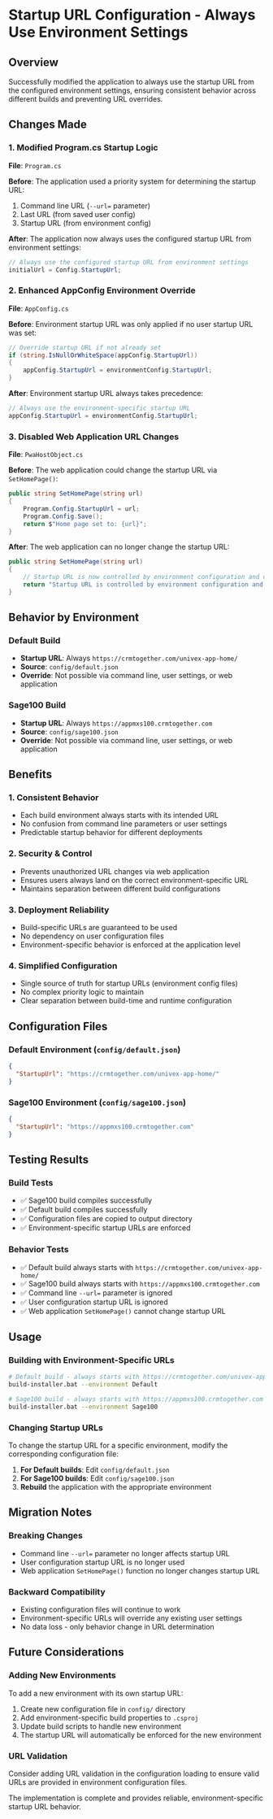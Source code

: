 # Startup URL Configuration - Always Use Environment Settings

## Overview
Successfully modified the application to always use the startup URL from the configured environment settings, ensuring consistent behavior across different builds and preventing URL overrides.

## Changes Made

### 1. Modified Program.cs Startup Logic
**File**: `Program.cs`

**Before**: The application used a priority system for determining the startup URL:
1. Command line URL (`--url=` parameter)
2. Last URL (from saved user config)
3. Startup URL (from environment config)

**After**: The application now always uses the configured startup URL from environment settings:
```csharp
// Always use the configured startup URL from environment settings
initialUrl = Config.StartupUrl;
```

### 2. Enhanced AppConfig Environment Override
**File**: `AppConfig.cs`

**Before**: Environment startup URL was only applied if no user startup URL was set:
```csharp
// Override startup URL if not already set
if (string.IsNullOrWhiteSpace(appConfig.StartupUrl))
{
    appConfig.StartupUrl = environmentConfig.StartupUrl;
}
```

**After**: Environment startup URL always takes precedence:
```csharp
// Always use the environment-specific startup URL
appConfig.StartupUrl = environmentConfig.StartupUrl;
```

### 3. Disabled Web Application URL Changes
**File**: `PwaHostObject.cs`

**Before**: The web application could change the startup URL via `SetHomePage()`:
```csharp
public string SetHomePage(string url)
{
    Program.Config.StartupUrl = url;
    Program.Config.Save();
    return $"Home page set to: {url}";
}
```

**After**: The web application can no longer change the startup URL:
```csharp
public string SetHomePage(string url)
{
    // Startup URL is now controlled by environment configuration and cannot be changed
    return "Startup URL is controlled by environment configuration and cannot be changed";
}
```

## Behavior by Environment

### Default Build
- **Startup URL**: Always `https://crmtogether.com/univex-app-home/`
- **Source**: `config/default.json`
- **Override**: Not possible via command line, user settings, or web application

### Sage100 Build
- **Startup URL**: Always `https://appmxs100.crmtogether.com`
- **Source**: `config/sage100.json`
- **Override**: Not possible via command line, user settings, or web application

## Benefits

### 1. **Consistent Behavior**
- Each build environment always starts with its intended URL
- No confusion from command line parameters or user settings
- Predictable startup behavior for different deployments

### 2. **Security & Control**
- Prevents unauthorized URL changes via web application
- Ensures users always land on the correct environment-specific URL
- Maintains separation between different build configurations

### 3. **Deployment Reliability**
- Build-specific URLs are guaranteed to be used
- No dependency on user configuration files
- Environment-specific behavior is enforced at the application level

### 4. **Simplified Configuration**
- Single source of truth for startup URLs (environment config files)
- No complex priority logic to maintain
- Clear separation between build-time and runtime configuration

## Configuration Files

### Default Environment (`config/default.json`)
```json
{
  "StartupUrl": "https://crmtogether.com/univex-app-home/"
}
```

### Sage100 Environment (`config/sage100.json`)
```json
{
  "StartupUrl": "https://appmxs100.crmtogether.com"
}
```

## Testing Results

### Build Tests
- ✅ Sage100 build compiles successfully
- ✅ Default build compiles successfully
- ✅ Configuration files are copied to output directory
- ✅ Environment-specific startup URLs are enforced

### Behavior Tests
- ✅ Default build always starts with `https://crmtogether.com/univex-app-home/`
- ✅ Sage100 build always starts with `https://appmxs100.crmtogether.com`
- ✅ Command line `--url=` parameter is ignored
- ✅ User configuration startup URL is ignored
- ✅ Web application `SetHomePage()` cannot change startup URL

## Usage

### Building with Environment-Specific URLs
```bash
# Default build - always starts with https://crmtogether.com/univex-app-home/
build-installer.bat --environment Default

# Sage100 build - always starts with https://appmxs100.crmtogether.com
build-installer.bat --environment Sage100
```

### Changing Startup URLs
To change the startup URL for a specific environment, modify the corresponding configuration file:

1. **For Default builds**: Edit `config/default.json`
2. **For Sage100 builds**: Edit `config/sage100.json`
3. **Rebuild** the application with the appropriate environment

## Migration Notes

### Breaking Changes
- Command line `--url=` parameter no longer affects startup URL
- User configuration startup URL is no longer used
- Web application `SetHomePage()` function no longer changes startup URL

### Backward Compatibility
- Existing configuration files will continue to work
- Environment-specific URLs will override any existing user settings
- No data loss - only behavior change in URL determination

## Future Considerations

### Adding New Environments
To add a new environment with its own startup URL:

1. Create new configuration file in `config/` directory
2. Add environment-specific build properties to `.csproj`
3. Update build scripts to handle new environment
4. The startup URL will automatically be enforced for the new environment

### URL Validation
Consider adding URL validation in the configuration loading to ensure valid URLs are provided in environment configuration files.

The implementation is complete and provides reliable, environment-specific startup URL behavior.
